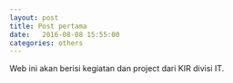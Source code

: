 ```yaml
---
layout: post
title: Post pertama
date:   2016-08-08 15:55:00
categories: others
---
```


Web ini akan berisi kegiatan dan project dari KIR divisi IT.
